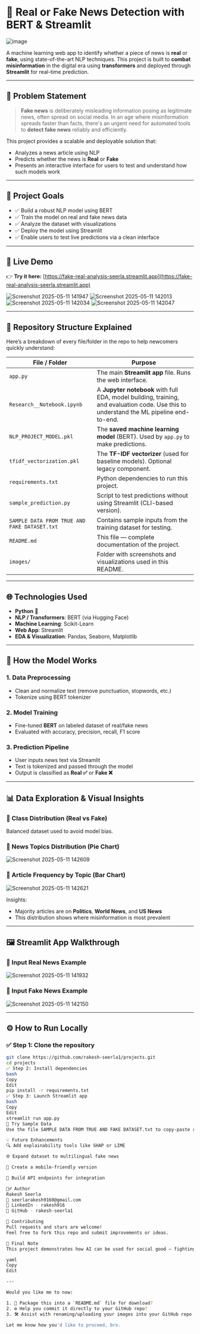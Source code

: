 # 🧠 Real or Fake News Detection with BERT & Streamlit

![image](https://github.com/user-attachments/assets/6b36cd01-bf95-4358-a44a-6716279366aa)


A machine learning web app to identify whether a piece of news is **real** or **fake**, using state-of-the-art NLP techniques. This project is built to **combat misinformation** in the digital era using **transformers** and deployed through **Streamlit** for real-time prediction.

---

## 🧩 Problem Statement

> **Fake news** is deliberately misleading information posing as legitimate news, often spread on social media. In an age where misinformation spreads faster than facts, there's an urgent need for automated tools to **detect fake news** reliably and efficiently.

This project provides a scalable and deployable solution that:
- Analyzes a news article using NLP
- Predicts whether the news is **Real** or **Fake**
- Presents an interactive interface for users to test and understand how such models work

---

## 🎯 Project Goals

- ✅ Build a robust NLP model using BERT
- ✅ Train the model on real and fake news data
- ✅ Analyze the dataset with visualizations
- ✅ Deploy the model using Streamlit
- ✅ Enable users to test live predictions via a clean interface

---

## 🚀 Live Demo

👉 **Try it here:** [https://fake-real-analysis-seerla.streamlit.app](https://fake-real-analysis-seerla.streamlit.app)


![Screenshot 2025-05-11 141947](https://github.com/user-attachments/assets/bf01b810-f721-40ce-94d4-bcbf5cd74e89)
![Screenshot 2025-05-11 142013](https://github.com/user-attachments/assets/254d3997-cf42-4fc2-bdde-f5f5b7af0c3f)
![Screenshot 2025-05-11 142034](https://github.com/user-attachments/assets/ac3fc93a-dcda-43d0-bb9d-ac87e367435b)
![Screenshot 2025-05-11 142047](https://github.com/user-attachments/assets/5ffb3632-8c5f-487b-a4d7-4390dfb90bce)

---

## 📂 Repository Structure Explained

Here’s a breakdown of every file/folder in the repo to help newcomers quickly understand:

| File / Folder | Purpose |
|---------------|---------|
| `app.py` | The main **Streamlit app** file. Runs the web interface. |
| `Research__Notebook.ipynb` | A **Jupyter notebook** with full EDA, model building, training, and evaluation code. Use this to understand the ML pipeline end-to-end. |
| `NLP_PROJECT_MODEL.pkl` | The **saved machine learning model** (BERT). Used by `app.py` to make predictions. |
| `tfidf_vectorization.pkl` | The **TF-IDF vectorizer** (used for baseline models). Optional legacy component. |
| `requirements.txt` | Python dependencies to run this project. |
| `sample_prediction.py` | Script to test predictions without using Streamlit (CLI-based version). |
| `SAMPLE DATA FROM TRUE AND FAKE DATASET.txt` | Contains sample inputs from the training dataset for testing. |
| `README.md` | This file — complete documentation of the project. |
| `images/` | Folder with screenshots and visualizations used in this README. |

---

## 🌐 Technologies Used

- **Python** 🐍
- **NLP / Transformers**: BERT (via Hugging Face)
- **Machine Learning**: Scikit-Learn
- **Web App**: Streamlit
- **EDA & Visualization**: Pandas, Seaborn, Matplotlib

---

## 🧠 How the Model Works

### 1. **Data Preprocessing**
- Clean and normalize text (remove punctuation, stopwords, etc.)
- Tokenize using BERT tokenizer

### 2. **Model Training**
- Fine-tuned **BERT** on labeled dataset of real/fake news
- Evaluated with accuracy, precision, recall, F1 score

### 3. **Prediction Pipeline**
- User inputs news text via Streamlit
- Text is tokenized and passed through the model
- Output is classified as **Real ✅** or **Fake ❌**

---

## 📊 Data Exploration & Visual Insights

### 🔸 Class Distribution (Real vs Fake)
Balanced dataset used to avoid model bias.

### 🔹 News Topics Distribution (Pie Chart)
![Screenshot 2025-05-11 142609](https://github.com/user-attachments/assets/e2695e1a-5a15-48ba-904d-9860eaa7c441)


### 🔹 Article Frequency by Topic (Bar Chart)

![Screenshot 2025-05-11 142621](https://github.com/user-attachments/assets/8b515e4b-07a3-405c-873e-332268fda992)


Insights:
- Majority articles are on **Politics**, **World News**, and **US News**
- This distribution shows where misinformation is most prevalent

---

## 🖼️ Streamlit App Walkthrough

### 🧪 Input Real News Example
![Screenshot 2025-05-11 141932](https://github.com/user-attachments/assets/e8f04821-ad40-4845-a63e-9be3a8f42c37)

### 🚫 Input Fake News Example
![Screenshot 2025-05-11 142150](https://github.com/user-attachments/assets/9a004a52-a1a6-40d4-a4e1-134a27744fb8)

---

## ⚙️ How to Run Locally

### ✅ Step 1: Clone the repository

```bash
git clone https://github.com/rakesh-seerla1/projects.git
cd projects
✅ Step 2: Install dependencies
bash
Copy
Edit
pip install -r requirements.txt
✅ Step 3: Launch Streamlit app
bash
Copy
Edit
streamlit run app.py
🧪 Try Sample Data
Use the file SAMPLE DATA FROM TRUE AND FAKE DATASET.txt to copy-paste real examples into the app.

💡 Future Enhancements
🔍 Add explainability tools like SHAP or LIME

🌐 Expand dataset to multilingual fake news

📱 Create a mobile-friendly version

📡 Build API endpoints for integration

🙋‍♂️ Author
Rakesh Seerla
📧 seerlarakesh9160@gmail.com
🔗 LinkedIn - rakesh916
🐙 GitHub - rakesh-seerla1

🌟 Contributing
Pull requests and stars are welcome!
Feel free to fork this repo and submit improvements or ideas.

🏁 Final Note
This project demonstrates how AI can be used for social good — fighting disinformation with facts, algorithms, and open-source tools. Let’s build a safer internet together.

yaml
Copy
Edit

---

Would you like me to now:

1. 📁 Package this into a `README.md` file for download?
2. ⚙️ Help you commit it directly to your GitHub repo?
3. 🛠 Assist with renaming/uploading your images into your GitHub repo for proper linking?

Let me know how you'd like to proceed, bro.








